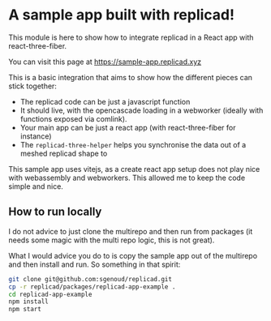 # A sample app built with replicad!

This module is here to show how to integrate replicad in a React app with
react-three-fiber.

You can visit this page at <https://sample-app.replicad.xyz>

This is a basic integration that aims to show how the different pieces can
stick together:

- The replicad code can be just a javascript function
- It should live, with the opencascade loading in a webworker (ideally with
  functions exposed via comlink).
- Your main app can be just a react app (with react-three-fiber for instance)
- The `replicad-three-helper` helps you synchronise the data out of a meshed
  replicad shape to

This sample app uses vitejs, as a create react app setup does not play nice with
webassembly and webworkers. This allowed me to keep the code simple and nice.

## How to run locally

I do not advice to just clone the multirepo and then run from packages (it
needs some magic with the multi repo logic, this is not great).

What I would advice you do to is copy the sample app out of the multirepo and
then install and run. So something in that spirit:

```sh
git clone git@github.com:sgenoud/replicad.git
cp -r replicad/packages/replicad-app-example .
cd replicad-app-example
npm install
npm start
```
